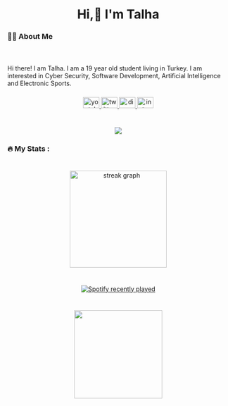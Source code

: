 <h1 align="center">Hi,👋 I'm Talha</h1>

###

<h3 align="left">👩‍💻  About Me</h3>

###

<br clear="both">

<p align="left">Hi there! I am Talha. I am a 19 year old student living in Turkey. I am interested in Cyber Security, Software Development, Artificial Intelligence and Electronic Sports.</p>

###

<div align="center">
  <a href="https://www.youtube.com/@aethra1337" target="_blank">
    <img src="https://raw.githubusercontent.com/maurodesouza/profile-readme-generator/master/src/assets/icons/social/youtube/default.svg" width="37" height="25" alt="youtube logo"  />
  </a>
  <a href="https://twitter.com/aethra1337" target="_blank">
    <img src="https://raw.githubusercontent.com/maurodesouza/profile-readme-generator/master/src/assets/icons/social/twitter/default.svg" width="37" height="25" alt="twitter logo"  />
  </a>
  <a href="Aethra1337" target="_blank">
    <img src="https://raw.githubusercontent.com/maurodesouza/profile-readme-generator/master/src/assets/icons/social/discord/default.svg" width="37" height="25" alt="discord logo"  />
  </a>
  <a href="https://www.instagram.com/aethra1337/" target="_blank">
    <img src="https://raw.githubusercontent.com/maurodesouza/profile-readme-generator/master/src/assets/icons/social/instagram/default.svg" width="37" height="25" alt="instagram logo"  />
  </a>
</div>

###

<br clear="both">

<div align="center">
  <img src="https://visitor-badge.laobi.icu/badge?page_id=aethra1337.aethra1337&left_color=black&right_color=darkred&left_text=Visitors"  />
</div>

###

<h3 align="left">🔥   My Stats :</h3>

###

<br clear="both">

<div align="center">
  <img src="https://streak-stats.demolab.com?user=aethra1337&locale=en&mode=daily&theme=dark&hide_border=false&border_radius=5&order=3" height="220" alt="streak graph"  />
</div>

###

<br clear="both">

<div align="center">
  <a href="https://open.spotify.com/user/zx3qk7vhwp9uwcvrd4znja9tg">
    <img src="https://spotify-recently-played-readme.vercel.app/api?user=zx3qk7vhwp9uwcvrd4znja9tg&count=5&unique=false" alt="Spotify recently played"  />
  </a>
</div>

###

<br clear="both">

<div align="center">
  <img height="200" src="https://i.hizliresim.com/llnjv6v.png"  />
</div>

###
